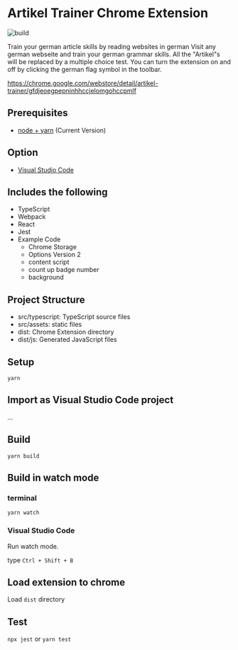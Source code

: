 # Artikel Trainer Chrome Extension

![build](https://github.com/chibat/chrome-extension-typescript-starter/workflows/build/badge.svg)

Train your german article skills by reading websites in german
Visit any german webseite and train your german grammar skills. All the "Artikel"s will be replaced by a multiple choice test. You can turn the extension on and off by clicking the german flag symbol in the toolbar.

https://chrome.google.com/webstore/detail/artikel-trainer/gfdjeoegpepninhhccjelomgohccpmlf

## Prerequisites

- [node + yarn](https://nodejs.org/) (Current Version)

## Option

- [Visual Studio Code](https://code.visualstudio.com/)

## Includes the following

- TypeScript
- Webpack
- React
- Jest
- Example Code
  - Chrome Storage
  - Options Version 2
  - content script
  - count up badge number
  - background

## Project Structure

- src/typescript: TypeScript source files
- src/assets: static files
- dist: Chrome Extension directory
- dist/js: Generated JavaScript files

## Setup

```
yarn
```

## Import as Visual Studio Code project

...

## Build

```
yarn build
```

## Build in watch mode

### terminal

```
yarn watch
```

### Visual Studio Code

Run watch mode.

type `Ctrl + Shift + B`

## Load extension to chrome

Load `dist` directory

## Test

`npx jest` or `yarn test`
